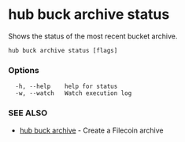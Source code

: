 # hub buck archive status

Shows the status of the most recent bucket archive.

```
hub buck archive status [flags]
```

### Options

```
  -h, --help    help for status
  -w, --watch   Watch execution log
```

### SEE ALSO

* [hub buck archive](hub_buck_archive.md)	 - Create a Filecoin archive
